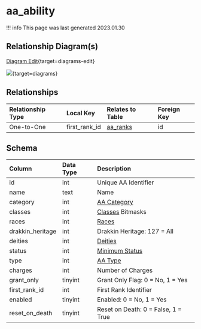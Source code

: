 # aa_ability

!!! info
	This page was last generated 2023.01.30

## Relationship Diagram(s)

[Diagram Edit](https://mermaid.live/edit#eyJjb2RlIjoiZXJEaWFncmFtXG4gICAgYWFfYWJpbGl0eSB7XG4gICAgICAgIGludCBmaXJzdF9yYW5rX2lkXG4gICAgfVxuICAgIGFhX3JhbmtzIHtcbiAgICAgICAgaW50dW5zaWduZWQgaWRcbiAgICB9XG4gICAgYWFfYWJpbGl0eSB8fC0tb3sgYWFfcmFua3MgOiBcIk9uZS10by1PbmVcIlxuXG4iLCJtZXJtYWlkIjp7InRoZW1lIjoiZGVmYXVsdCJ9LCJ1cGRhdGVFZGl0b3IiOnRydWUsImF1dG9TeW5jIjp0cnVlLCJ1cGRhdGVEaWFncmFtIjp0cnVlfQ==){target=diagrams-edit}

[![](https://mermaid.ink/img/eyJjb2RlIjoiZXJEaWFncmFtXG4gICAgYWFfYWJpbGl0eSB7XG4gICAgICAgIGludCBmaXJzdF9yYW5rX2lkXG4gICAgfVxuICAgIGFhX3JhbmtzIHtcbiAgICAgICAgaW50dW5zaWduZWQgaWRcbiAgICB9XG4gICAgYWFfYWJpbGl0eSB8fC0tb3sgYWFfcmFua3MgOiBcIk9uZS10by1PbmVcIlxuXG4iLCJtZXJtYWlkIjp7InRoZW1lIjoiZGVmYXVsdCJ9LCJ1cGRhdGVFZGl0b3IiOnRydWUsImF1dG9TeW5jIjp0cnVlLCJ1cGRhdGVEaWFncmFtIjp0cnVlfQ==)](https://mermaid.ink/img/eyJjb2RlIjoiZXJEaWFncmFtXG4gICAgYWFfYWJpbGl0eSB7XG4gICAgICAgIGludCBmaXJzdF9yYW5rX2lkXG4gICAgfVxuICAgIGFhX3JhbmtzIHtcbiAgICAgICAgaW50dW5zaWduZWQgaWRcbiAgICB9XG4gICAgYWFfYWJpbGl0eSB8fC0tb3sgYWFfcmFua3MgOiBcIk9uZS10by1PbmVcIlxuXG4iLCJtZXJtYWlkIjp7InRoZW1lIjoiZGVmYXVsdCJ9LCJ1cGRhdGVFZGl0b3IiOnRydWUsImF1dG9TeW5jIjp0cnVlLCJ1cGRhdGVEaWFncmFtIjp0cnVlfQ==){target=diagrams}


## Relationships

| Relationship Type | Local Key | Relates to Table | Foreign Key |
| :--- | :--- | :--- | :--- |
| One-to-One | first_rank_id | [aa_ranks](../../schema/aas/aa_ranks.md) | id |


## Schema

| Column | Data Type | Description |
| :--- | :--- | :--- |
| id | int | Unique AA Identifier |
| name | text | Name |
| category | int | [AA Category](../../../../server/aas/aa-categories) |
| classes | int | [Classes](../../../../server/player/class-list) Bitmasks |
| races | int | [Races](../../../../server/npc/race-list) |
| drakkin_heritage | int | Drakkin Heritage: 127 = All |
| deities | int | [Deities](../../../../server/player/deity-list) |
| status | int | [Minimum Status](../../../../server/player/status-levels) |
| type | int | [AA Type](../../../../server/aas/aa-types) |
| charges | int | Number of Charges |
| grant_only | tinyint | Grant Only Flag: 0 = No, 1 = Yes |
| first_rank_id | int | First Rank Identifier |
| enabled | tinyint | Enabled: 0 = No, 1 = Yes |
| reset_on_death | tinyint | Reset on Death: 0 = False, 1 = True |

